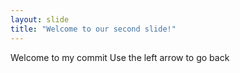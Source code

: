 ```yaml
---
layout: slide
title: "Welcome to our second slide!"
---
```

Welcome to my commit
Use the left arrow to go back
